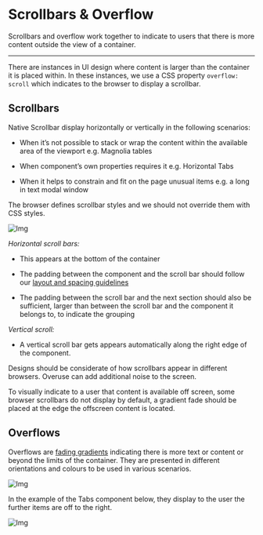 
# Scrollbars & Overflow

Scrollbars and overflow work together to indicate to users that there is more content outside the view of a container.

---

There are instances in UI design where content is larger than the container it is placed within. In these instances, we use a CSS property `overflow: scroll` which indicates to the browser to display a scrollbar.

## Scrollbars

Native Scrollbar display horizontally or vertically in the following scenarios:

- When it’s not possible to stack or wrap the content within the available area of the viewport e.g. Magnolia tables

- When component’s own properties requires it e.g. Horizontal Tabs

- When it helps to constrain and fit on the page unusual items e.g. a long in text modal window

The browser defines scrollbar styles and we should not override them with CSS styles.

![Img](https://studio-assets.supernova.io/design-systems/16150/fde84876-9171-4608-9819-05aa5c6e38fa.jpg?Expires=1977609600&Policy=eyJTdGF0ZW1lbnQiOlt7IlJlc291cmNlIjoiaHR0cHM6Ly9zdHVkaW8tYXNzZXRzLnN1cGVybm92YS5pby9kZXNpZ24tc3lzdGVtcy8xNjE1MC9mZGU4NDg3Ni05MTcxLTQ2MDgtOTgxOS0wNWFhNWM2ZTM4ZmEuanBnIiwiQ29uZGl0aW9uIjp7IkRhdGVMZXNzVGhhbiI6eyJBV1M6RXBvY2hUaW1lIjoxOTc3NjA5NjAwfX19XX0_&Signature=adBYqRAcNeBHaYXwLtLQKYhYdpuBuk1iiSJx6ztEIIpGOFFPaoLxlkVrF2hFtwqhZ4-Y-wRF4kjrGGT03WTkdLGKwzxjrYtkG0IstBFOvwLe~8vwQOPTrGQ51M9VkdPOyfLJq3ju1OcKj3qLyUP4dEYXTr47NvZ9o~sw20oon4uRnGMssdXcA5bbdZVcaueJcgl58aJenvLDXQTY3ipAz3pQf2m9hy6CaLNyjVeAM~RC8g1t4wct8yEKuHwiJqjbOp5efTOHoalPIvSZNrkkCYhdBtg-I7q4jb439LNL2WM7MtUrVp4UHuppMq-A3q8lbYdYR1FHNCOFebObGzlVLQ__&Key-Pair-Id=APKAJGK34LCCAUR7N6LA)

*Horizontal scroll bars:*

- This appears at the bottom of the container

- The padding between the component and the scroll bar should follow our [layout and spacing guidelines]()

- The padding between the scroll bar and the next section should also be sufficient, larger than between the scroll bar and the component it belongs to, to indicate the grouping

*Vertical scroll:*

- A vertical scroll bar gets appears automatically along the right edge of the component.

Designs should be considerate of how scrollbars appear in different browsers. Overuse can add additional noise to the screen.

To visually indicate to a user that content is available off screen, some browser scrollbars do not display by default, a gradient fade should be placed at the edge the offscreen content is located.

## Overflows

Overflows are [fading gradients]() indicating there is more text or content or beyond the limits of the container. They are presented in different orientations and colours to be used in various scenarios.

![Img](https://studio-assets.supernova.io/design-systems/16150/ca545922-def5-4c44-8122-120352101fd3.jpg?Expires=1977609600&Policy=eyJTdGF0ZW1lbnQiOlt7IlJlc291cmNlIjoiaHR0cHM6Ly9zdHVkaW8tYXNzZXRzLnN1cGVybm92YS5pby9kZXNpZ24tc3lzdGVtcy8xNjE1MC9jYTU0NTkyMi1kZWY1LTRjNDQtODEyMi0xMjAzNTIxMDFmZDMuanBnIiwiQ29uZGl0aW9uIjp7IkRhdGVMZXNzVGhhbiI6eyJBV1M6RXBvY2hUaW1lIjoxOTc3NjA5NjAwfX19XX0_&Signature=CE-ulmavw66zEdZsvZ-flEV0ygGQjbnJycdKvSuIrF64Rvn1lzogbLsNqalWPvtayu5w73oUXHL94u57pOHILYvYjBC6BFKnnXnxCO89x7t3peUeuN2jgrCPPChHW5jN9554yD~DDqgYimkLk6wuahVk5Em2g7i1VchebsU0UjxONGO8GmB4Swdizs19AxqVqnVw2dzcHS6~rDnN~oeGx0lmVrxQD60-X988WZrz0-ECMyqR1iyA3v3F5qbddI78ok2miDMCOFKRsx2RLO7Ze0ziJvNQhstCBMUT-6GGUcSW1zgRy8cDnukXi8SNjetT29gdDA04j9SkG2WgrH7Amw__&Key-Pair-Id=APKAJGK34LCCAUR7N6LA)

In the example of the Tabs component below, they display to the user the further items are off to the right.

![Img](https://studio-assets.supernova.io/design-systems/16150/c4d8c973-b5a2-468e-ae0d-da7f755b8238.jpg?Expires=1977609600&Policy=eyJTdGF0ZW1lbnQiOlt7IlJlc291cmNlIjoiaHR0cHM6Ly9zdHVkaW8tYXNzZXRzLnN1cGVybm92YS5pby9kZXNpZ24tc3lzdGVtcy8xNjE1MC9jNGQ4Yzk3My1iNWEyLTQ2OGUtYWUwZC1kYTdmNzU1YjgyMzguanBnIiwiQ29uZGl0aW9uIjp7IkRhdGVMZXNzVGhhbiI6eyJBV1M6RXBvY2hUaW1lIjoxOTc3NjA5NjAwfX19XX0_&Signature=E9Wlem9slrss2f1lXfPo-VjgE~uMtl8TXAdRl2j1Iky1miSl-5ZLTt6XBixZ-OrPh~7qBw5yd-B43oGg3F0KB2Atrx7nAwevAoSRR2saAE5~6gMDqvSt-cXPMG~9TVmzYYnc5V2oamW7rnin0YHtdMFR1N~2~Ao1dKLrfjICemsZMBw4c5JWUi5fwWMAxxF2XUpyK5t-Q2pft0yj~-bs3oCvfcYoY7vW4qanH4Rjr7mBCV2UIHLxWKEESutzCBwTy78aBGGHrOXRcsuq7F0fv1taTWI1ZqJXDEHC~9-mk3TZHYRdsl~tcI6hU6fu8hUykRw60hlRqRCGvRQ1XDTBtQ__&Key-Pair-Id=APKAJGK34LCCAUR7N6LA)